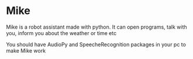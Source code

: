 # Mike
Mike is a robot assistant made with python. It can open programs, talk with you, inform you about the weather or time etc

You should have AudioPy and SpeecheRecognition packages in your pc to make Mike work
